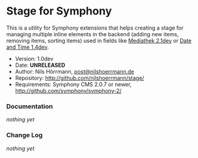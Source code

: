 # Stage for Symphony

This is a utility for Symphony extensions that helps creating a stage for managing multiple inline elements in the backend (adding new items, removing items, sorting items) used in fields like [Mediathek 2.1dev](http://github.com/nilshoerrmann/mediathek/) or [Date and Time 1.4dev](http://github.com/nilshoerrmann/datetime/).

- Version: 1.0dev
- Date: **UNRELEASED**
- Author: Nils Hörrmann, post@nilshoerrmann.de
- Repository: <http://github.com/nilshoerrmann/stage/>
- Requirements: Symphony CMS 2.0.7 or newer, <http://github.com/symphony/symphony-2/>

### Documentation

_nothing yet_

### Change Log

_nothing yet_